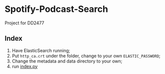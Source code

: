 # Spotify-Podcast-Search
Project for DD2477

## Index
1. Have ElasticSearch running;
2. Put `http_ca.crt` under the folder, change to your own `ELASTIC_PASSWORD`;
3. Change the metadata and data directory to your own;
4. run [index.py](./index.py)